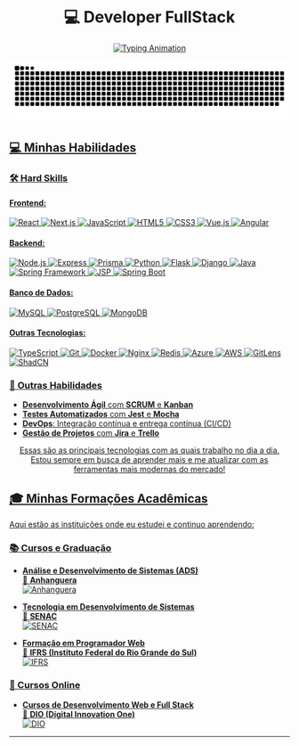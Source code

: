 <h1 align="center">💻 Developer FullStack</h1>

<p align="center">
  <!-- Typing SVG by DenverCoder1 - https://github.com/DenverCoder1/readme-typing-svg -->
  <a href="https://github.com/DenverCoder1/readme-typing-svg">
    <img src="https://readme-typing-svg.demolab.com/?lines=Full%20Stack%20Developer%20%7C%20Building%20Web%20Applications;Experienced%20Frontend%20and%20Backend%20Developer;%20JavaScript%20%2F%20Node.js%20%2F%20React&font=Roboto%20Mono&center=true&width=650&height=45&color=4CAF50&vCenter=true&pause=1000&size=22&effect=typing&speed=50&delim=%20" alt="Typing Animation" />
<p align="center">
  <img src="https://raw.githubusercontent.com/platane/snk/output/github-contribution-grid-snake.svg" alt="React Code Animation"/>
</p>

## 💻 Minhas Habilidades

### 🛠️ **Hard Skills**
#### **Frontend**:
<div>
  <img src="https://img.shields.io/badge/-React-61DAFB?style=flat&logo=react&logoColor=white" alt="React" width="120" height="50" />
  <img src="https://img.shields.io/badge/-Next.js-000000?style=flat&logo=next.js&logoColor=white" alt="Next.js" width="120" height="50" />
  <img src="https://img.shields.io/badge/-JavaScript-F7DF1E?style=flat&logo=javascript&logoColor=black" alt="JavaScript" width="120" height="50" />
  <img src="https://img.shields.io/badge/-HTML5-E34F26?style=flat&logo=html5&logoColor=white" alt="HTML5" width="120" height="50" />
  <img src="https://img.shields.io/badge/-CSS3-1572B6?style=flat&logo=css3&logoColor=white" alt="CSS3" width="120" height="50" />
  <img src="https://img.shields.io/badge/-Vue.js-4FC08D?style=flat&logo=vue.js&logoColor=white" alt="Vue.js" width="120" height="50" />
  <img src="https://img.shields.io/badge/-Angular-DD0031?style=flat&logo=angular&logoColor=white" alt="Angular" width="120" height="50" />
</div>

#### **Backend**:
<div>
  <img src="https://img.shields.io/badge/-Node.js-339933?style=flat&logo=node.js&logoColor=white" alt="Node.js" width="120" height="50" />
  <img src="https://img.shields.io/badge/-Express-000000?style=flat&logo=express&logoColor=white" alt="Express" width="120" height="50" />
  <img src="https://img.shields.io/badge/-Prisma-2D3748?style=flat&logo=prisma&logoColor=white" alt="Prisma" width="120" height="50" />
  <img src="https://img.shields.io/badge/-Python-3776AB?style=flat&logo=python&logoColor=white" alt="Python" width="120" height="50" />
  <img src="https://img.shields.io/badge/-Flask-000000?style=flat&logo=flask&logoColor=white" alt="Flask" width="120" height="50" />
  <img src="https://img.shields.io/badge/-Django-092D45?style=flat&logo=django&logoColor=white" alt="Django" width="120" height="50" />
  <img src="https://img.shields.io/badge/-Java-007396?style=flat&logo=java&logoColor=white" alt="Java" width="120" height="50" />
  <img src="https://img.shields.io/badge/-Spring-6DB33F?style=flat&logo=spring&logoColor=white" alt="Spring Framework" width="120" height="50" />
  <img src="https://img.shields.io/badge/-JSP-2C6DBA?style=flat&logo=apachetomcat&logoColor=white" alt="JSP" width="120" height="50" />
  <img src="https://img.shields.io/badge/-Spring%20Boot-6DB33F?style=flat&logo=springboot&logoColor=white" alt="Spring Boot" width="120" height="50" />
</div>

#### **Banco de Dados**:
<div>
  <img src="https://img.shields.io/badge/-MySQL-4479A1?style=flat&logo=mysql&logoColor=white" alt="MySQL" width="120" height="50" />
  <img src="https://img.shields.io/badge/-PostgreSQL-4169E1?style=flat&logo=postgresql&logoColor=white" alt="PostgreSQL" width="120" height="50" />
  <img src="https://img.shields.io/badge/-MongoDB-47A248?style=flat&logo=mongodb&logoColor=white" alt="MongoDB" width="120" height="50" />
</div>

#### **Outras Tecnologias**:
<div>
  <img src="https://img.shields.io/badge/-TypeScript-3178C6?style=flat&logo=typescript&logoColor=white" alt="TypeScript" width="120" height="50" />
  <img src="https://img.shields.io/badge/-Git-F05032?style=flat&logo=git&logoColor=white" alt="Git" width="120" height="50" />
  <img src="https://img.shields.io/badge/-Docker-2496ED?style=flat&logo=docker&logoColor=white" alt="Docker" width="120" height="50" />
  <img src="https://img.shields.io/badge/-Nginx-009639?style=flat&logo=nginx&logoColor=white" alt="Nginx" width="120" height="50" />
  <img src="https://img.shields.io/badge/-Redis-D83B19?style=flat&logo=redis&logoColor=white" alt="Redis" width="120" height="50" />
  <img src="https://img.shields.io/badge/-Azure-0078D4?style=flat&logo=microsoft-azure&logoColor=white" alt="Azure" width="120" height="50" />
  <img src="https://img.shields.io/badge/-AWS-232F3E?style=flat&logo=amazonaws&logoColor=white" alt="AWS" width="120" height="50" />
  <img src="https://img.shields.io/badge/-GitLens-2A2A2A?style=flat&logo=gitlens&logoColor=white" alt="GitLens" width="120" height="50" />
  <img src="https://img.shields.io/badge/-ShadCN-1F1F1F?style=flat&logo=shadcn&logoColor=white" alt="ShadCN" width="120" height="50" />
</div>

### 🚀 **Outras Habilidades**
- **Desenvolvimento Ágil** com **SCRUM** e **Kanban**
- **Testes Automatizados** com **Jest** e **Mocha**
- **DevOps**: Integração contínua e entrega contínua (CI/CD)
- **Gestão de Projetos** com **Jira** e **Trello**


<p align="center">
  Essas são as principais tecnologias com as quais trabalho no dia a dia. Estou sempre em busca de aprender mais e me atualizar com as ferramentas mais modernas do mercado!
</p>

## 🎓 Minhas Formações Acadêmicas

Aqui estão as instituições onde eu estudei e continuo aprendendo:

### 📚 Cursos e Graduação

- **Análise e Desenvolvimento de Sistemas (ADS)**  
  📍 **Anhanguera**  
  ![Anhanguera](https://portalinstitucional-assets.azureedge.net/strapi/assets/Logo_Anhanguera_Horizontal_170x60px_1_d985ea5183.svg)  

- **Tecnologia em Desenvolvimento de Sistemas**  
  📍 **SENAC**  
  ![SENAC](https://www.ead.senac.br/public/assets/img/logo.png)  

- **Formação em Programador Web**  
  📍 **IFRS (Instituto Federal do Rio Grande do Sul)**  
  <img src="https://moodle.ifrs.edu.br/pluginfile.php/1/theme_academi/logo/1724788800/Logo_04.png" alt="IFRS" width="150" height="auto"/>

### 📖 Cursos Online

- **Cursos de Desenvolvimento Web e Full Stack**  
  📍 **DIO (Digital Innovation One)**  
  <img src="https://encrypted-tbn0.gstatic.com/images?q=tbn:ANd9GcRZMXkX2MglNXKTnjGnjKrvVu-qPnPB58gAppU1T4XWO3FyBEZMnooLEBjKbKGPXEqUlEM&usqp=CAU" alt="DIO" width="150" height="auto"/>

---
